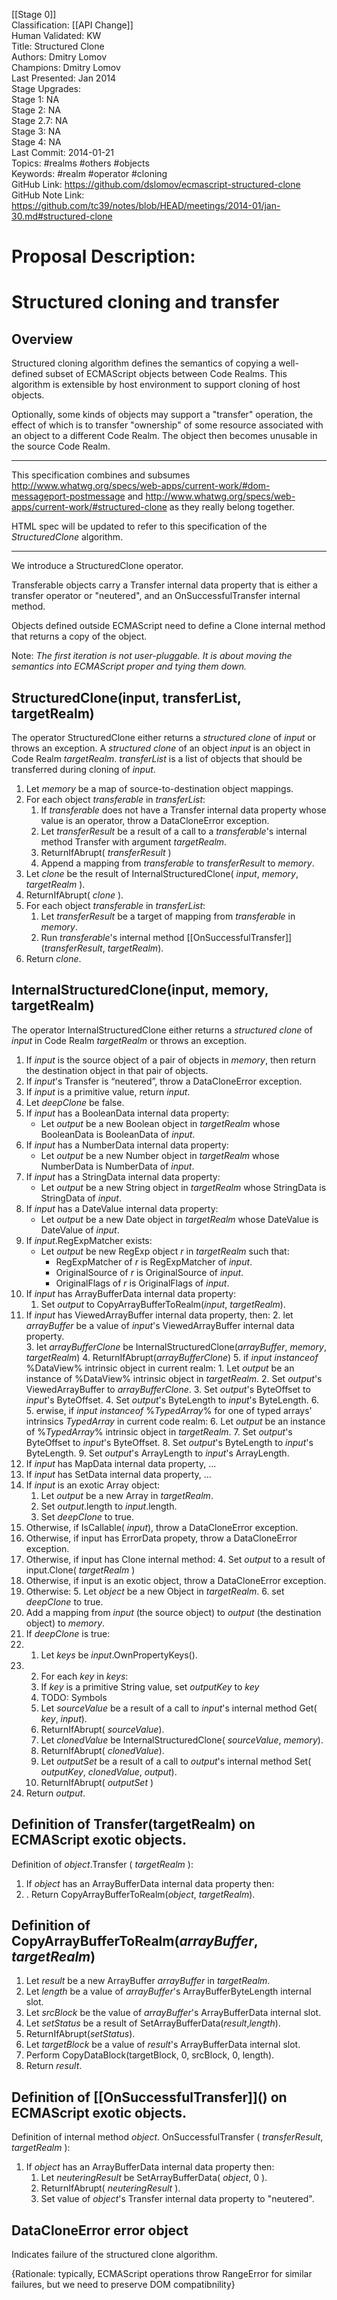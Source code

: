 [[Stage 0]]<br>Classification: [[API Change]]<br>Human Validated: KW<br>Title: Structured Clone<br>Authors: Dmitry Lomov<br>Champions: Dmitry Lomov<br>Last Presented: Jan 2014<br>Stage Upgrades:<br>Stage 1: NA  
Stage 2: NA  
Stage 2.7: NA  
Stage 3: NA  
Stage 4: NA<br>Last Commit: 2014-01-21<br>Topics: #realms #others #objects<br>Keywords: #realm #operator #cloning <br>GitHub Link: https://github.com/dslomov/ecmascript-structured-clone <br>GitHub Note Link: https://github.com/tc39/notes/blob/HEAD/meetings/2014-01/jan-30.md#structured-clone
# Proposal Description:<br>
# Structured cloning and transfer
## Overview

Structured cloning algorithm defines the semantics of copying a well-defined subset of ECMAScript 
objects between Code Realms. This algorithm is extensible by host environment to support cloning of host objects.

Optionally, some kinds of objects may support a "transfer" operation, the effect of which is to transfer 
"ownership" of some resource associated with an object to a different Code Realm. 
The object then becomes unusable in the source Code Realm. 

----

This specification combines and subsumes http://www.whatwg.org/specs/web-apps/current-work/#dom-messageport-postmessage and 
http://www.whatwg.org/specs/web-apps/current-work/#structured-clone as they really belong together.

HTML spec will be updated to refer to this specification of the _StructuredClone_ algorithm.

----

We introduce a StructuredClone operator.

Transferable objects carry a Transfer internal data property that is either a transfer operator or "neutered", 
and an OnSuccessfulTransfer internal method.

Objects defined outside ECMAScript need to define a Clone internal method that returns a copy of the 
object.

Note: _The first iteration is not user-pluggable. It is about moving the semantics into ECMAScript
proper and tying them down._


## StructuredClone(input, transferList, targetRealm)

The operator StructuredClone either returns a _structured clone_ of _input_ or throws an exception.
A _structured clone_ of an object _input_ is an object in Code Realm _targetRealm_. _transferList_ is a list of objects that should be transferred during cloning of _input_.

1. Let _memory_ be a map of source-to-destination object mappings.
2. For each object _transferable_ in _transferList_:
    1. If _transferable_ does not have a Transfer internal data property whose value is an operator, 
       throw a DataCloneError exception.
    2. Let _transferResult_ be a result of a call to a _transferable_'s internal method 
        Transfer with argument _targetRealm_.
    3. ReturnIfAbrupt( _transferResult_ )
    4. Append a mapping from _transferable_ to _transferResult_ to _memory_.
2. Let _clone_ be the result of InternalStructuredClone( _input_, _memory_, _targetRealm_ ).
3. ReturnIfAbrupt( _clone_ ).
4. For each object _transferable_ in _transferList_:
    1. Let _transferResult_ be a target of mapping from _transferable_ in _memory_.  
    2. Run _transferable_'s internal method \[\[OnSuccessfulTransfer\]\]\(_transferResult_, _targetRealm_).
5. Return _clone_.


## InternalStructuredClone(input, memory, targetRealm)

The operator InternalStructuredClone either returns a _structured clone_ of _input_ in Code Realm _targetRealm_
or throws an exception.

1. If _input_ is the source object of a pair of objects in _memory_, then return the destination object in that pair of objects.
2. If _input_'s Transfer is “neutered”, throw a DataCloneError exception.
3. If _input_ is a primitive value, return _input_.
4. Let _deepClone_ be false.
5. If _input_ has a BooleanData internal data property:
   *  Let _output_ be a new Boolean object in _targetRealm_ whose BooleanData is BooleanData of _input_.
1. If _input_ has a NumberData internal data property: 
   *  Let _output_ be a new Number object in _targetRealm_ whose NumberData is NumberData of _input_.
1. If _input_ has a StringData internal data property: 
   *  Let _output_ be a new String object in _targetRealm_ whose StringData is StringData of _input_.
1. If _input_ has a DateValue internal data property:
    * Let _output_ be a new Date object in _targetRealm_ whose DateValue is DateValue of _input_.
2. If _input_.RegExpMatcher exists: 
    * Let _output_ be   new RegExp object _r_ in _targetRealm_ such that: 
        * RegExpMatcher of _r_ is RegExpMatcher of _input_.
        * OriginalSource of _r_ is OriginalSource of _input_.
        * OriginalFlags of _r_ is OriginalFlags of _input_.
3. If _input_ has ArrayBufferData internal data property:
    1. Set _output_ to CopyArrayBufferToRealm\(_input_, _targetRealm_).
4. If _input_ has ViewedArrayBuffer internal data property, then:
    2. let _arrayBuffer_ be a value of _input_'s ViewedArrayBuffer internal data property.   
    3. let _arrayBufferClone_ be InternalStructuredClone\(_arrayBuffer_, _memory_, _targetRealm_)
    4. ReturnIfAbrupt\(_arrayBufferClone_\)
    5. if _input_ *instanceof* %DataView% intrinsic object in current realm:
       1. Let _output_ be an instance of %DataView% intrinsic object in _targetRealm_.
       2. Set _output_'s ViewedArrayBuffer to _arrayBufferClone_.
       3. Set _output_'s ByteOffset to _input_'s ByteOffset.
       4. Set _output_'s ByteLength to _input_'s ByteLength.
    6. 5. erwise, if _input_ *instanceof* %_TypedArray_% for one of typed arrays' intrinsics _TypedArray_ in
       current code realm:
       6. Let _output_ be an instance of %_TypedArray_% intrinsic object in _targetRealm_.
       7. Set _output_'s ByteOffset to _input_'s ByteOffset.
       8. Set _output_'s ByteLength to _input_'s ByteLength.
       9. Set _output_'s ArrayLength to _input_'s ArrayLength.
5. If _input_ has MapData internal data property, ...
6. If _input_ has SetData internal data property, ...
7. If _input_ is an exotic Array object:
    1. Let _output_ be a new Array in _targetRealm_.
    2. Set _output_.length to _input_.length.
    3. Set _deepClone_ to true.
8. Otherwise, if IsCallable( _input_), throw a DataCloneError exception.
9. Otherwise, if input has ErrorData propety, throw a DataCloneError exception.
10. Otherwise, if input has Clone internal method: 
    4. Set _output_ to a result of input.Clone( _targetRealm_ )
11. Otherwise, if input is an exotic object, throw a DataCloneError exception.
12. Otherwise: 
    5. Let _object_ be a new Object in _targetRealm_.
    6. set _deepClone_ to true.
13. Add a mapping from _input_ (the source object) to _output_ (the destination object) to _memory_.
14. If _deepClone_ is true:
15. 1. Let _keys_ be _input_.OwnPropertyKeys().
16. 2. For each _key_ in _keys_:
      1. If _key_ is a primitive String value, set _outputKey_ to _key_
      2. TODO: Symbols
      3. Let _sourceValue_ be a result of a call to _input_'s internal method Get( _key_, _input_).
      4. ReturnIfAbrupt( _sourceValue_).
      5. Let _clonedValue_ be InternalStructuredClone( _sourceValue_, _memory_). 
      6. ReturnIfAbrupt( _clonedValue_).
      7. Let _outputSet_ be a result of a call to _output_'s internal method Set( _outputKey_, _clonedValue_, _output_).
      8. ReturnIfAbrupt( _outputSet_ )
17. Return _output_.

## Definition of Transfer(targetRealm) on ECMAScript exotic objects.

Definition of _object_.Transfer ( _targetRealm_ ):

1. If _object_ has an ArrayBufferData internal data property then:
2. . Return CopyArrayBufferToRealm(_object_, _targetRealm_).


## Definition of CopyArrayBufferToRealm(_arrayBuffer_, _targetRealm_)

1. Let _result_ be a new ArrayBuffer _arrayBuffer_ in _targetRealm_.
2. Let _length_ be a value of _arrayBuffer_'s ArrayBufferByteLength internal slot.
3. Let _srcBlock_ be the value of _arrayBuffer_'s ArrayBufferData internal slot. 
4. Let _setStatus_ be a result of SetArrayBufferData(_result_,_length_).
5. ReturnIfAbrupt(_setStatus_).
6. Let _targetBlock_ be a value of _result_'s ArrayBufferData internal slot.
7. Perform CopyDataBlock(targetBlock, 0, srcBlock, 0, length).
8. Return _result_.

## Definition of \[\[OnSuccessfulTransfer]]\() on ECMAScript exotic objects.

Definition of internal method _object_. OnSuccessfulTransfer ( _transferResult_, _targetRealm_ ):

1. If _object_ has an ArrayBufferData internal data property then:
    1. Let _neuteringResult_ be SetArrayBufferData( _object_, 0 ).
    2. ReturnIfAbrupt( _neuteringResult_ ).
    3. Set value of _object_'s Transfer internal data property to "neutered".

## DataCloneError error object

Indicates failure of the structured clone algorithm.

{Rationale: typically, ECMAScript operations throw RangeError for similar failures, 
but we need to preserve DOM compatibnility}